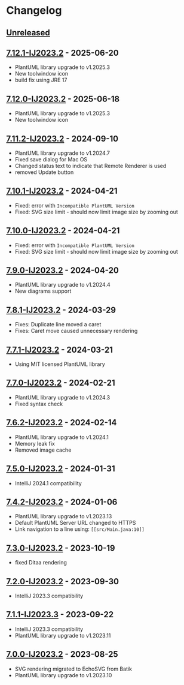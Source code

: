 # Changelog

## [Unreleased]

## [7.12.1-IJ2023.2] - 2025-06-20

- PlantUML library upgrade to v1.2025.3
- New toolwindow icon
- build fix using JRE 17

## [7.12.0-IJ2023.2] - 2025-06-18

- PlantUML library upgrade to v1.2025.3
- New toolwindow icon

## [7.11.2-IJ2023.2] - 2024-09-10

- PlantUML library upgrade to v1.2024.7
- Fixed save dialog for Mac OS
- Changed status text to indicate that Remote Renderer is used
- removed Update button

## [7.10.1-IJ2023.2] - 2024-04-21

- Fixed: error with `Incompatible PlantUML Version`
- Fixed: SVG size limit - should now limit image size by zooming out

## [7.10.0-IJ2023.2] - 2024-04-21

- Fixed: error with `Incompatible PlantUML Version`
- Fixed: SVG size limit - should now limit image size by zooming out

## [7.9.0-IJ2023.2] - 2024-04-20

- PlantUML library upgrade to v1.2024.4
- New diagrams support

## [7.8.1-IJ2023.2] - 2024-03-29

- Fixes: Duplicate line moved a caret
- Fixes: Caret move caused unnecessary rendering

## [7.7.1-IJ2023.2] - 2024-03-21

- Using MIT licensed PlantUML library

## [7.7.0-IJ2023.2] - 2024-02-21

- PlantUML library upgrade to v1.2024.3
- Fixed syntax check

## [7.6.2-IJ2023.2] - 2024-02-14

- PlantUML library upgrade to v1.2024.1
- Memory leak fix
- Removed image cache

## [7.5.0-IJ2023.2] - 2024-01-31

- IntelliJ 2024.1 compatibility

## [7.4.2-IJ2023.2] - 2024-01-06

- PlantUML library upgrade to v1.2023.13
- Default PlantUML Server URL changed to HTTPS
- Link navigation to a line using: `[[src/Main.java:10]]`

## [7.3.0-IJ2023.2] - 2023-10-19

- fixed Ditaa rendering

## [7.2.0-IJ2023.2] - 2023-09-30

- IntelliJ 2023.3 compatibility

## [7.1.1-IJ2023.3] - 2023-09-22

- IntelliJ 2023.3 compatibility
- PlantUML library upgrade to v1.2023.11

## [7.0.0-IJ2023.2] - 2023-08-25

- SVG rendering migrated to EchoSVG from Batik
- PlantUML library upgrade to v1.2023.10

[Unreleased]: https://github.com/esteinberg/plantuml4idea/compare/v7.12.1-IJ2023.2...HEAD

[7.12.1-IJ2023.2]: https://github.com/esteinberg/plantuml4idea/compare/v7.12.0-IJ2023.2...v7.12.1-IJ2023.2
[7.12.0-IJ2023.2]: https://github.com/esteinberg/plantuml4idea/compare/v7.11.2-IJ2023.2...v7.12.0-IJ2023.2
[7.11.2-IJ2023.2]: https://github.com/esteinberg/plantuml4idea/compare/v7.10.1-IJ2023.2...v7.11.2-IJ2023.2
[7.11.1-IJ2023.2]: https://github.com/esteinberg/plantuml4idea/compare/v7.10.1-IJ2023.2...v7.11.1-IJ2023.2
[7.10.1-IJ2023.2]: https://github.com/esteinberg/plantuml4idea/compare/v7.10.0-IJ2023.2...v7.10.1-IJ2023.2
[7.10.0-IJ2023.2]: https://github.com/esteinberg/plantuml4idea/compare/v7.9.0-IJ2023.2...v7.10.0-IJ2023.2
[7.9.0-IJ2023.2]: https://github.com/esteinberg/plantuml4idea/compare/v7.8.1-IJ2023.2...v7.9.0-IJ2023.2
[7.8.1-IJ2023.2]: https://github.com/esteinberg/plantuml4idea/compare/v7.7.1-IJ2023.2...v7.8.1-IJ2023.2
[7.8.0-IJ2023.2]: https://github.com/esteinberg/plantuml4idea/compare/v7.7.1-IJ2023.2...v7.8.0-IJ2023.2
[7.7.1-IJ2023.2]: https://github.com/esteinberg/plantuml4idea/compare/v7.7.0-IJ2023.2...v7.7.1-IJ2023.2
[7.7.0-IJ2023.2]: https://github.com/esteinberg/plantuml4idea/compare/v7.6.2-IJ2023.2...v7.7.0-IJ2023.2
[7.6.2-IJ2023.2]: https://github.com/esteinberg/plantuml4idea/compare/v7.5.0-IJ2023.2...v7.6.2-IJ2023.2
[7.6.1-IJ2023.2]: https://github.com/esteinberg/plantuml4idea/compare/v7.5.0-IJ2023.2...v7.6.1-IJ2023.2
[7.5.0-IJ2023.2]: https://github.com/esteinberg/plantuml4idea/compare/v7.4.2-IJ2023.2...v7.5.0-IJ2023.2
[7.4.2-IJ2023.2]: https://github.com/esteinberg/plantuml4idea/compare/v7.3.0-IJ2023.2...v7.4.2-IJ2023.2
[7.3.0-IJ2023.2]: https://github.com/esteinberg/plantuml4idea/compare/v7.2.0-IJ2023.2...v7.3.0-IJ2023.2
[7.2.0-IJ2023.2]: https://github.com/esteinberg/plantuml4idea/compare/v7.1.1-IJ2023.3...v7.2.0-IJ2023.2
[7.1.1-IJ2023.3]: https://github.com/esteinberg/plantuml4idea/compare/v7.0.0-IJ2023.2...v7.1.1-IJ2023.3
[7.0.0-IJ2023.2]: https://github.com/esteinberg/plantuml4idea/commits/v7.0.0-IJ2023.2
